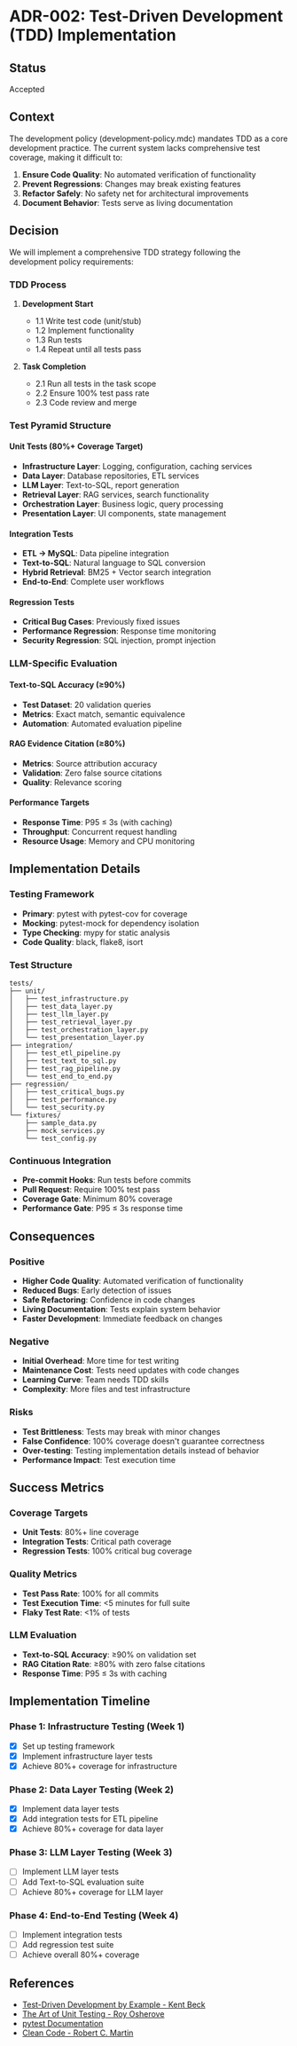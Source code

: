# ADR-002: Test-Driven Development (TDD) Implementation

## Status
Accepted

## Context
The development policy (development-policy.mdc) mandates TDD as a core development practice. The current system lacks comprehensive test coverage, making it difficult to:

1. **Ensure Code Quality**: No automated verification of functionality
2. **Prevent Regressions**: Changes may break existing features
3. **Refactor Safely**: No safety net for architectural improvements
4. **Document Behavior**: Tests serve as living documentation

## Decision
We will implement a comprehensive TDD strategy following the development policy requirements:

### TDD Process

1. **Development Start**
   - 1.1 Write test code (unit/stub)
   - 1.2 Implement functionality
   - 1.3 Run tests
   - 1.4 Repeat until all tests pass

2. **Task Completion**
   - 2.1 Run all tests in the task scope
   - 2.2 Ensure 100% test pass rate
   - 2.3 Code review and merge

### Test Pyramid Structure

#### Unit Tests (80%+ Coverage Target)
- **Infrastructure Layer**: Logging, configuration, caching services
- **Data Layer**: Database repositories, ETL services
- **LLM Layer**: Text-to-SQL, report generation
- **Retrieval Layer**: RAG services, search functionality
- **Orchestration Layer**: Business logic, query processing
- **Presentation Layer**: UI components, state management

#### Integration Tests
- **ETL → MySQL**: Data pipeline integration
- **Text-to-SQL**: Natural language to SQL conversion
- **Hybrid Retrieval**: BM25 + Vector search integration
- **End-to-End**: Complete user workflows

#### Regression Tests
- **Critical Bug Cases**: Previously fixed issues
- **Performance Regression**: Response time monitoring
- **Security Regression**: SQL injection, prompt injection

### LLM-Specific Evaluation

#### Text-to-SQL Accuracy (≥90%)
- **Test Dataset**: 20 validation queries
- **Metrics**: Exact match, semantic equivalence
- **Automation**: Automated evaluation pipeline

#### RAG Evidence Citation (≥80%)
- **Metrics**: Source attribution accuracy
- **Validation**: Zero false source citations
- **Quality**: Relevance scoring

#### Performance Targets
- **Response Time**: P95 ≤ 3s (with caching)
- **Throughput**: Concurrent request handling
- **Resource Usage**: Memory and CPU monitoring

## Implementation Details

### Testing Framework
- **Primary**: pytest with pytest-cov for coverage
- **Mocking**: pytest-mock for dependency isolation
- **Type Checking**: mypy for static analysis
- **Code Quality**: black, flake8, isort

### Test Structure
```
tests/
├── unit/
│   ├── test_infrastructure.py
│   ├── test_data_layer.py
│   ├── test_llm_layer.py
│   ├── test_retrieval_layer.py
│   ├── test_orchestration_layer.py
│   └── test_presentation_layer.py
├── integration/
│   ├── test_etl_pipeline.py
│   ├── test_text_to_sql.py
│   ├── test_rag_pipeline.py
│   └── test_end_to_end.py
├── regression/
│   ├── test_critical_bugs.py
│   ├── test_performance.py
│   └── test_security.py
└── fixtures/
    ├── sample_data.py
    ├── mock_services.py
    └── test_config.py
```

### Continuous Integration
- **Pre-commit Hooks**: Run tests before commits
- **Pull Request**: Require 100% test pass
- **Coverage Gate**: Minimum 80% coverage
- **Performance Gate**: P95 ≤ 3s response time

## Consequences

### Positive
- **Higher Code Quality**: Automated verification of functionality
- **Reduced Bugs**: Early detection of issues
- **Safe Refactoring**: Confidence in code changes
- **Living Documentation**: Tests explain system behavior
- **Faster Development**: Immediate feedback on changes

### Negative
- **Initial Overhead**: More time for test writing
- **Maintenance Cost**: Tests need updates with code changes
- **Learning Curve**: Team needs TDD skills
- **Complexity**: More files and test infrastructure

### Risks
- **Test Brittleness**: Tests may break with minor changes
- **False Confidence**: 100% coverage doesn't guarantee correctness
- **Over-testing**: Testing implementation details instead of behavior
- **Performance Impact**: Test execution time

## Success Metrics

### Coverage Targets
- **Unit Tests**: 80%+ line coverage
- **Integration Tests**: Critical path coverage
- **Regression Tests**: 100% critical bug coverage

### Quality Metrics
- **Test Pass Rate**: 100% for all commits
- **Test Execution Time**: <5 minutes for full suite
- **Flaky Test Rate**: <1% of tests

### LLM Evaluation
- **Text-to-SQL Accuracy**: ≥90% on validation set
- **RAG Citation Rate**: ≥80% with zero false citations
- **Response Time**: P95 ≤ 3s with caching

## Implementation Timeline

### Phase 1: Infrastructure Testing (Week 1)
- [x] Set up testing framework
- [x] Implement infrastructure layer tests
- [x] Achieve 80%+ coverage for infrastructure

### Phase 2: Data Layer Testing (Week 2)
- [x] Implement data layer tests
- [x] Add integration tests for ETL pipeline
- [x] Achieve 80%+ coverage for data layer

### Phase 3: LLM Layer Testing (Week 3)
- [ ] Implement LLM layer tests
- [ ] Add Text-to-SQL evaluation suite
- [ ] Achieve 80%+ coverage for LLM layer

### Phase 4: End-to-End Testing (Week 4)
- [ ] Implement integration tests
- [ ] Add regression test suite
- [ ] Achieve overall 80%+ coverage

## References

- [Test-Driven Development by Example - Kent Beck](https://www.amazon.com/Test-Driven-Development-Kent-Beck/dp/0321146530)
- [The Art of Unit Testing - Roy Osherove](https://www.artofunittesting.com/)
- [pytest Documentation](https://docs.pytest.org/)
- [Clean Code - Robert C. Martin](https://www.amazon.com/Clean-Code-Handbook-Software-Craftsmanship/dp/0132350882)
